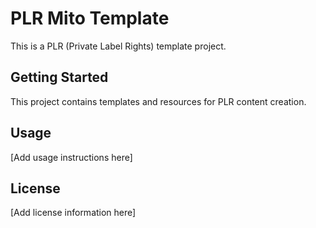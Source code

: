 # PLR Mito Template

This is a PLR (Private Label Rights) template project.

## Getting Started

This project contains templates and resources for PLR content creation.

## Usage

[Add usage instructions here]

## License

[Add license information here]
